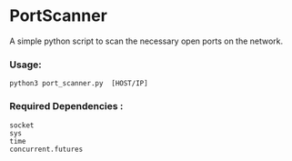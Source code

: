 # PortScanner
A simple python script to scan the necessary open ports on the network. 

### Usage:
	
    python3 port_scanner.py  [HOST/IP]
	
### Required Dependencies :
	socket 
	sys 
	time 
	concurrent.futures

